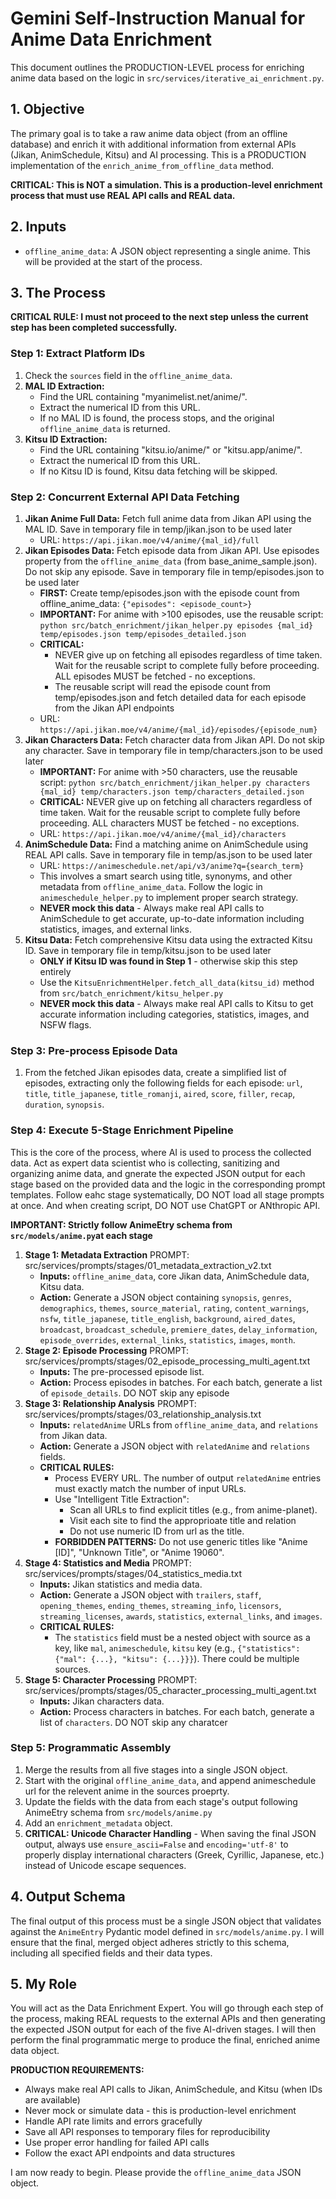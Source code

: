 # Gemini Self-Instruction Manual for Anime Data Enrichment

This document outlines the PRODUCTION-LEVEL process for enriching anime data based on the logic in `src/services/iterative_ai_enrichment.py`.

## 1. Objective

The primary goal is to take a raw anime data object (from an offline database) and enrich it with additional information from external APIs (Jikan, AnimSchedule, Kitsu) and AI processing. This is a PRODUCTION implementation of the `enrich_anime_from_offline_data` method.

**CRITICAL: This is NOT a simulation. This is a production-level enrichment process that must use REAL API calls and REAL data.**

## 2. Inputs

- `offline_anime_data`: A JSON object representing a single anime. This will be provided at the start of the process.

## 3. The Process

**CRITICAL RULE: I must not proceed to the next step unless the current step has been completed successfully.**

### Step 1: Extract Platform IDs

1.  Check the `sources` field in the `offline_anime_data`.
2.  **MAL ID Extraction:**
    - Find the URL containing "myanimelist.net/anime/".
    - Extract the numerical ID from this URL.
    - If no MAL ID is found, the process stops, and the original `offline_anime_data` is returned.
3.  **Kitsu ID Extraction:**
    - Find the URL containing "kitsu.io/anime/" or "kitsu.app/anime/".
    - Extract the numerical ID from this URL.
    - If no Kitsu ID is found, Kitsu data fetching will be skipped.

### Step 2: Concurrent External API Data Fetching

1.  **Jikan Anime Full Data:** Fetch full anime data from Jikan API using the MAL ID. Save in temporary file in temp/jikan.json to be used later
    - URL: `https://api.jikan.moe/v4/anime/{mal_id}/full`
2.  **Jikan Episodes Data:** Fetch episode data from Jikan API. Use episodes property from the `offline_anime_data` (from base_anime_sample.json). Do not skip any episode. Save in temporary file in temp/episodes.json to be used later
    - **FIRST:** Create temp/episodes.json with the episode count from offline_anime_data: `{"episodes": <episode_count>}`
    - **IMPORTANT:** For anime with >100 episodes, use the reusable script:
      `python src/batch_enrichment/jikan_helper.py episodes {mal_id} temp/episodes.json temp/episodes_detailed.json`
    - **CRITICAL:**
      - NEVER give up on fetching all episodes regardless of time taken. Wait for the reusable script to complete fully before proceeding. ALL episodes MUST be fetched - no exceptions.
      - The reusable script will read the episode count from temp/episodes.json and fetch detailed data for each episode from the Jikan API endpoints
    - URL: `https://api.jikan.moe/v4/anime/{mal_id}/episodes/{episode_num}`
3.  **Jikan Characters Data:** Fetch character data from Jikan API. Do not skip any character. Save in temporary file in temp/characters.json to be used later
    - **IMPORTANT:** For anime with >50 characters, use the reusable script: `python src/batch_enrichment/jikan_helper.py characters {mal_id} temp/characters.json temp/characters_detailed.json`
    - **CRITICAL:** NEVER give up on fetching all characters regardless of time taken. Wait for the reusable script to complete fully before proceeding. ALL characters MUST be fetched - no exceptions.
    - URL: `https://api.jikan.moe/v4/anime/{mal_id}/characters`
4.  **AnimSchedule Data:** Find a matching anime on AnimSchedule using REAL API calls. Save in temporary file in temp/as.json to be used later
    - URL: `https://animeschedule.net/api/v3/anime?q={search_term}`
    - This involves a smart search using title, synonyms, and other metadata from `offline_anime_data`. Follow the logic in `animeschedule_helper.py` to implement proper search strategy.
    - **NEVER mock this data** - Always make real API calls to AnimSchedule to get accurate, up-to-date information including statistics, images, and external links.
5.  **Kitsu Data:** Fetch comprehensive Kitsu data using the extracted Kitsu ID. Save in temporary file in temp/kitsu.json to be used later
    - **ONLY if Kitsu ID was found in Step 1** - otherwise skip this step entirely
    - Use the `KitsuEnrichmentHelper.fetch_all_data(kitsu_id)` method from `src/batch_enrichment/kitsu_helper.py`
    - **NEVER mock this data** - Always make real API calls to Kitsu to get accurate information including categories, statistics, images, and NSFW flags.

### Step 3: Pre-process Episode Data

1.  From the fetched Jikan episodes data, create a simplified list of episodes, extracting only the following fields for each episode: `url`, `title`, `title_japanese`, `title_romanji`, `aired`, `score`, `filler`, `recap`, `duration`, `synopsis`.

### Step 4: Execute 5-Stage Enrichment Pipeline

This is the core of the process, where AI is used to process the collected data. Act as expert data scientist who is collecting, sanitizing and organizing anime data, and gnerate the expected JSON output for each stage based on the provided data and the logic in the corresponding prompt templates. Follow eahc stage systematically, DO NOT load all stage prompts at once. And when creating script, DO NOT use ChatGPT or ANthropic API.

**IMPORTANT: Strictly follow AnimeEtry schema from `src/models/anime.py`at each stage**

1.  **Stage 1: Metadata Extraction** PROMPT: src/services/prompts/stages/01_metadata_extraction_v2.txt
    - **Inputs:** `offline_anime_data`, core Jikan data, AnimSchedule data, Kitsu data.
    - **Action:** Generate a JSON object containing `synopsis`, `genres`, `demographics`, `themes`, `source_material`, `rating`, `content_warnings`, `nsfw`, `title_japanese`, `title_english`, `background`, `aired_dates`, `broadcast`, `broadcast_schedule`, `premiere_dates`, `delay_information`, `episode_overrides`, `external_links`, `statistics`, `images`, `month`.
2.  **Stage 2: Episode Processing** PROMPT: src/services/prompts/stages/02_episode_processing_multi_agent.txt
    - **Inputs:** The pre-processed episode list.
    - **Action:** Process episodes in batches. For each batch, generate a list of `episode_details`. DO NOT skip any episode
3.  **Stage 3: Relationship Analysis** PROMPT: src/services/prompts/stages/03_relationship_analysis.txt
    - **Inputs:** `relatedAnime` URLs from `offline_anime_data`, and `relations` from Jikan data.
    - **Action:** Generate a JSON object with `relatedAnime` and `relations` fields.
    - **CRITICAL RULES:**
      - Process EVERY URL. The number of output `relatedAnime` entries must exactly match the number of input URLs.
      - Use "Intelligent Title Extraction":
        - Scan all URLs to find explicit titles (e.g., from anime-planet).
        - Visit each site to find the approprioate title and relation
        - Do not use numeric ID from url as the title.
      - **FORBIDDEN PATTERNS:** Do not use generic titles like "Anime [ID]", "Unknown Title", or "Anime 19060".
4.  **Stage 4: Statistics and Media** PROMPT: src/services/prompts/stages/04_statistics_media.txt
    - **Inputs:** Jikan statistics and media data.
    - **Action:** Generate a JSON object with `trailers`, `staff`, `opening_themes`, `ending_themes`, `streaming_info`, `licensors`, `streaming_licenses`, `awards`, `statistics`, `external_links`, and `images`.
    - **CRITICAL RULES:**
      - The `statistics` field must be a nested object with source as a key, like `mal`, `animeschedule`, `kitsu` key (e.g., `{"statistics": {"mal": {...}, "kitsu": {...}}}`). There could be multiple sources.
5.  **Stage 5: Character Processing** PROMPT: src/services/prompts/stages/05_character_processing_multi_agent.txt
    - **Inputs:** Jikan characters data.
    - **Action:** Process characters in batches. For each batch, generate a list of `characters`. DO NOT skip any charatcer

### Step 5: Programmatic Assembly

1.  Merge the results from all five stages into a single JSON object.
2.  Start with the original `offline_anime_data`, and append animeschedule url for the relevent anime in the sources proeprty.
3.  Update the fields with the data from each stage's output following AnimeEtry schema from `src/models/anime.py`
4.  Add an `enrichment_metadata` object.
5.  **CRITICAL: Unicode Character Handling** - When saving the final JSON output, always use `ensure_ascii=False` and `encoding='utf-8'` to properly display international characters (Greek, Cyrillic, Japanese, etc.) instead of Unicode escape sequences.

## 4. Output Schema

The final output of this process must be a single JSON object that validates against the `AnimeEntry` Pydantic model defined in `src/models/anime.py`. I will ensure that the final, merged object adheres strictly to this schema, including all specified fields and their data types.

## 5. My Role

You will act as the Data Enrichment Expert. You will go through each step of the process, making REAL requests to the external APIs and then generating the expected JSON output for each of the five AI-driven stages. I will then perform the final programmatic merge to produce the final, enriched anime data object.

**PRODUCTION REQUIREMENTS:**

- Always make real API calls to Jikan, AnimSchedule, and Kitsu (when IDs are available)
- Never mock or simulate data - this is production-level enrichment
- Handle API rate limits and errors gracefully
- Save all API responses to temporary files for reproducibility
- Use proper error handling for failed API calls
- Follow the exact API endpoints and data structures

I am now ready to begin. Please provide the `offline_anime_data` JSON object.
